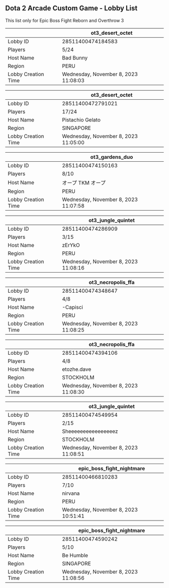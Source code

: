 ## Dota 2 Arcade Custom Game - Lobby List

This list only for Epic Boss Fight Reborn and Overthrow 3

|  | ot3_desert_octet |
| ------ | ------ |
| Lobby ID | 28511400474184583 |
| Players | 5/24 |
| Host Name | Bad Bunny |
| Region | PERU |
| Lobby Creation Time | Wednesday, November 8, 2023 11:08:03 |


|  | ot3_desert_octet |
| ------ | ------ |
| Lobby ID | 28511400472791021 |
| Players | 17/24 |
| Host Name | Pistachio Gelato |
| Region | SINGAPORE |
| Lobby Creation Time | Wednesday, November 8, 2023 11:05:00 |


|  | ot3_gardens_duo |
| ------ | ------ |
| Lobby ID | 28511400474150163 |
| Players | 8/10 |
| Host Name | オープ TKM オープ |
| Region | PERU |
| Lobby Creation Time | Wednesday, November 8, 2023 11:07:58 |


|  | ot3_jungle_quintet |
| ------ | ------ |
| Lobby ID | 28511400474286909 |
| Players | 3/15 |
| Host Name | zErYkO |
| Region | PERU |
| Lobby Creation Time | Wednesday, November 8, 2023 11:08:16 |


|  | ot3_necropolis_ffa |
| ------ | ------ |
| Lobby ID | 28511400474348647 |
| Players | 4/8 |
| Host Name | -Capisci |
| Region | PERU |
| Lobby Creation Time | Wednesday, November 8, 2023 11:08:25 |


|  | ot3_necropolis_ffa |
| ------ | ------ |
| Lobby ID | 28511400474394106 |
| Players | 4/8 |
| Host Name | etozhe.dave |
| Region | STOCKHOLM |
| Lobby Creation Time | Wednesday, November 8, 2023 11:08:30 |


|  | ot3_jungle_quintet |
| ------ | ------ |
| Lobby ID | 28511400474549954 |
| Players | 2/15 |
| Host Name | Sheeeeeeeeeeeeeeeez |
| Region | STOCKHOLM |
| Lobby Creation Time | Wednesday, November 8, 2023 11:08:51 |


|  | epic_boss_fight_nightmare |
| ------ | ------ |
| Lobby ID | 28511400466810283 |
| Players | 7/10 |
| Host Name | nirvana |
| Region | PERU |
| Lobby Creation Time | Wednesday, November 8, 2023 10:51:41 |


|  | epic_boss_fight_nightmare |
| ------ | ------ |
| Lobby ID | 28511400474590242 |
| Players | 5/10 |
| Host Name | Be Humble |
| Region | SINGAPORE |
| Lobby Creation Time | Wednesday, November 8, 2023 11:08:56 |


